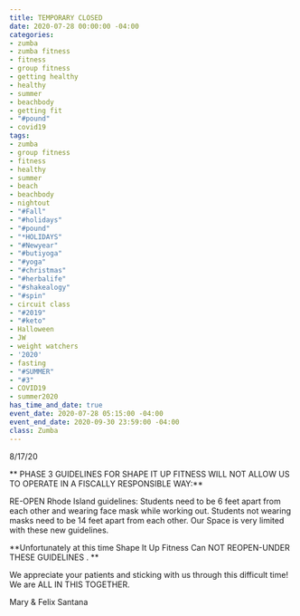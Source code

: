 ```yaml
---
title: TEMPORARY CLOSED
date: 2020-07-28 00:00:00 -04:00
categories:
- zumba
- zumba fitness
- fitness
- group fitness
- getting healthy
- healthy
- summer
- beachbody
- getting fit
- "#pound"
- covid19
tags:
- zumba
- group fitness
- fitness
- healthy
- summer
- beach
- beachbody
- nightout
- "#Fall"
- "#holidays"
- "#pound"
- "*HOLIDAYS"
- "#Newyear"
- "#butiyoga"
- "#yoga"
- "#christmas"
- "#herbalife"
- "#shakealogy"
- "#spin"
- circuit class
- "#2019"
- "#keto"
- Halloween
- JW
- weight watchers
- '2020'
- fasting
- "#SUMMER"
- "#3"
- COVID19
- summer2020
has_time_and_date: true
event_date: 2020-07-28 05:15:00 -04:00
event_end_date: 2020-09-30 23:59:00 -04:00
class: Zumba
---
```


8/17/20

** PHASE 3 GUIDELINES FOR SHAPE IT UP FITNESS WILL NOT ALLOW US TO OPERATE IN A FISCALLY RESPONSIBLE WAY:**

RE-OPEN Rhode Island guidelines:
Students need to be 6 feet apart from each other and wearing face mask while working out. Students not wearing masks need to be 14 feet apart from each other. Our Space is very limited with these new guidelines. 

**Unfortunately at this time Shape It Up Fitness Can NOT REOPEN-UNDER THESE GUIDELINES .
**

We appreciate your patients and sticking with us through this difficult time! We are ALL IN THIS TOGETHER.

Mary & Felix Santana
